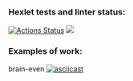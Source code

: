 ### Hexlet tests and linter status:
[![Actions Status](https://github.com/Goga-Rid/frontend-project-44/workflows/hexlet-check/badge.svg)](https://github.com/Goga-Rid/frontend-project-44/actions)
<a href="https://codeclimate.com/github/Goga-Rid/frontend-project-44/maintainability"><img src="https://api.codeclimate.com/v1/badges/8166981804940c42fd62/maintainability" /></a>
### Examples of work: 
brain-even
[![asciicast](https://asciinema.org/a/q4u8uZOzWilRAhioRGu4at9cy.svg)](https://asciinema.org/a/q4u8uZOzWilRAhioRGu4at9cy)
